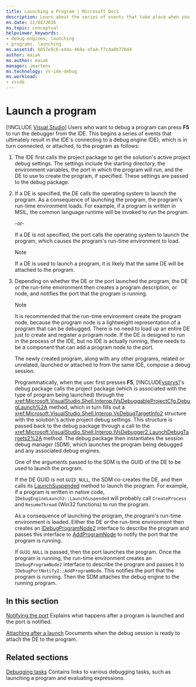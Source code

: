 ```yaml
---
title: Launching a Program | Microsoft Docs
description: Learn about the series of events that take place when you debug a program using F5 to run the debugger from the IDE.
ms.date: 11/04/2016
ms.topic: conceptual
helpviewer_keywords:
- debug engines, launching
- programs, launching
ms.assetid: 6857e9c6-e44a-468a-afa4-f7c4a0b77844
author: maiak
ms.author: maiak
manager: jmartens
ms.technology: vs-ide-debug
ms.workload:
- vssdk
---
```

# Launch a program

 [!INCLUDE [Visual Studio](~/includes/applies-to-version/vs-windows-only.md)]
Users who want to debug a program can press **F5** to run the debugger from the IDE. This begins a series of events that ultimately result in the IDE's connecting to a debug engine (DE), which is in turn connected, or attached, to the program as follows:

1. The IDE first calls the project package to get the solution's active project debug settings. The settings include the starting directory, the environment variables, the port in which the program will run, and the DE to use to create the program, if specified. These settings are passed to the debug package.

2. If a DE is specified, the DE calls the operating system to launch the program. As a consequence of launching the program, the program's run-time environment loads. For example, if a program is written in MSIL, the common language runtime will be invoked to run the program.

    -or-

    If a DE is not specified, the port calls the operating system to launch the program, which causes the program's run-time environment to load.

   > [!NOTE]
   > If a DE is used to launch a program, it is likely that the same DE will be attached to the program.

3. Depending on whether the DE or the port launched the program, the DE or the run-time environment then creates a program description, or node, and notifies the port that the program is running.

   > [!NOTE]
   > It is recommended that the run-time environment create the program node, because the program node is a lightweight representation of a program that can be debugged. There is no need to load up an entire DE just to create and register a program node. If the DE is designed to run in the process of the IDE, but no IDE is actually running, there needs to be a component that can add a program node to the port.

   The newly created program, along with any other programs, related or unrelated, launched or attached to from the same IDE, compose a debug session.

   Programmatically, when the user first presses **F5**, [!INCLUDE[vsprvs](../../code-quality/includes/vsprvs_md.md)]'s debug package calls the project package (which is associated with the type of program being launched) through the <xref:Microsoft.VisualStudio.Shell.Interop.IVsDebuggableProjectCfg.DebugLaunch%2A> method, which in turn fills out a <xref:Microsoft.VisualStudio.Shell.Interop.VsDebugTargetInfo2> structure with the solution's active project debug settings. This structure is passed back to the debug package through a call to the <xref:Microsoft.VisualStudio.Shell.Interop.IVsDebugger2.LaunchDebugTargets2%2A> method. The debug package then instantiates the session debug manager (SDM), which launches the program being debugged and any associated debug engines.

   One of the arguments passed to the SDM is the GUID of the DE to be used to launch the program.

   If the DE GUID is not `GUID_NULL`, the SDM co-creates the DE, and then calls its [LaunchSuspended](../../extensibility/debugger/reference/idebugenginelaunch2-launchsuspended.md) method to launch the program. For example, if a program is written in native code, `IDebugEngineLaunch2::LaunchSuspended` will probably call `CreateProcess` and `ResumeThread` (Win32 functions) to run the program.

   As a consequence of launching the program, the program's run-time environment is loaded. Either the DE or the run-time environment then creates an [IDebugProgramNode2](../../extensibility/debugger/reference/idebugprogramnode2.md) interface to describe the program and passes this interface to [AddProgramNode](../../extensibility/debugger/reference/idebugportnotify2-addprogramnode.md) to notify the port that the program is running.

   If `GUID_NULL` is passed, then the port launches the program. Once the program is running, the run-time environment creates an `IDebugProgramNode2` interface to describe the program and passes it to `IDebugPortNotify2::AddProgramNode`. This notifies the port that the program is running. Then the SDM attaches the debug engine to the running program.

## In this section
 [Notifying the port](../../extensibility/debugger/notifying-the-port.md)
 Explains what happens after a program is launched and the port is notified.

 [Attaching after a launch](../../extensibility/debugger/attaching-after-a-launch.md)
 Documents when the debug session is ready to attach the DE to the program.

## Related sections
 [Debugging tasks](../../extensibility/debugger/debugging-tasks.md)
 Contains links to various debugging tasks, such as launching a program and evaluating expressions.

